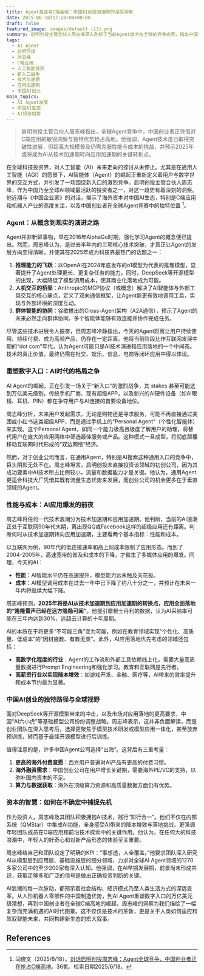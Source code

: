 ```yaml
---
title: Agent竞逐与C端高地：中国AI创投浪潮中的深层洞察
date: 2025-06-18T17:20:04+08:00
draft: false
featured_image: images/default (13).png
summary: 启明创投主管合伙人周志峰深入剖析了当前Agent技术在全球的竞争态势，指出中国创业者正凭借在C端应用和机器人产业链中的独特优势，成为全球Agent浪潮中的重要力量。他强调Agent技术演进的关键突破，并预测2025年可能成为AI从技术加速期转向应用加速期的重要节点，同时揭示了AI对数字入口、行业格局及投资策略的深远影响。
tags: 
  - AI Agent
  - 启明创投
  - 周志峰
  - C端应用
  - 人工智能投资
  - 新入口战争
  - 技术加速期
  - 应用加速期
  - 中国AI创业
main_topics: 
  - AI Agent发展
  - 中国AI生态
  - AI投资趋势
---
```


> 启明创投主管合伙人周志峰指出，全球Agent竞争中，中国创业者正凭借对C端应用的敏锐洞察与独特优势抢占高地。他强调，Agent技术虽已取得突破性进展，但距离大规模普及仍需克服性能与成本的挑战，并预示2025年或将成为AI从技术加速期转向应用加速期的关键转折点。

在全球科技投资界，对人工智能（AI）未来走向的探讨从未停止。尤其是在通用人工智能（AGI）的愿景下，AI智能体（Agent）的崛起正重新定义着用户与数字世界的交互方式，并引发了一场围绕新入口的激烈竞争。启明创投主管合伙人周志峰，作为中国乃至全球AI领域最活跃的投资者之一，对这一趋势有着深刻的洞察。他近期与《中国企业家》的对话，揭示了海外资本对中国AI生态，特别是C端应用和机器人产业的高度关注，以及中国创业者在全球Agent竞赛中的独特位置 [^1]。

### Agent：从概念到现实的演进之路

Agent并非新鲜事物，早在2016年AlphaGo时期，强化学习Agent的概念便已提出。然而，周志峰认为，是过去半年内的三项核心技术突破，才真正让Agent的发展方向变得清晰，并使其在2025年成为科技界最热门的话题之一：

1.  **推理能力的飞跃**：以OpenAI在2024年底发布的o1模型为代表的推理模型，显著提升了Agent处理更长、更复杂任务的能力。同时，DeepSeek等开源模型的出现，大幅降低了模型调用成本，使其商业化落地成为可能。
2.  **人机交互的桥梁**：Anthropic的MCP协议（或概念）解决了AI智能体与外部工具交互的核心痛点，定义了双向通信框架，让Agent能更有效地调用工具，实现与外部环境的深度互动。
3.  **群体智能的协同**：谷歌推出的Cross-Agent架构（A2A通信），预示了Agent的未来必然走向群体协同，多个智能体能够有效连接并协作完成任务。

尽管这些技术进展令人振奋，但周志峰冷静指出，今天的Agent距离让用户持续使用、持续付费、成为高频产品，仍存在一定距离。他将当前阶段比作互联网发展中期的“dot com”年代，认为Agent可能只是AI技术演进和应用落地的一个中间态。技术的真正价值，最终仍需在社交、娱乐、信息、电商等闭环应用中得以体现。

### 重塑数字入口：AI时代的格局之争

AI Agent的崛起，正在引发一场关于“新入口”的激烈战争，其 stakes 甚至可能达到万亿美元级别。传统手机厂商、现有超级APP，以及新兴的AI硬件设备（如AI眼镜、耳机、PIN）都在争夺用户与AI连接的首要设备地位。

周志峰分析，未来用户发起需求，无论是购物还是寻求服务，可能不再直接通过美团或小红书这类超级APP，而是通过手机上的“Personal Agent”（个性化智能体）来实现。这个Personal Agent，如同一个能力极高且极度了解用户的助理，将替代用户在庞大的应用网络中筛选最佳服务或产品。这种模式一旦成型，将彻底颠覆移动互联网时代形成的“双边网络”经济。

然而，对于创业公司而言，在通用Agent，特别是AI搜索这种通用入口的竞争中，巨头阴影无处不在。周志峰坦言，启明创投未直接投资该领域的初创公司，因为其成功要素中AI技术所占比例较小，流量和数据能力才是关键。他认为，通用Agent更适合科技大厂凭借其既有流量生态优势来发展，而创业公司的机会更多在于垂直领域的Agent。

### 性能与成本：AI应用爆发的前夜

周志峰将任何一代技术浪潮分为技术加速期和应用加速期。他判断，当前的AI浪潮正处于互联网90年代末期，离出现QQ或Facebook这样的超级应用还有距离。判断何时从技术加速期转向应用加速期，主要看两个基本指标：性能和成本。

以互联网为例，90年代的低连接速率和高上网成本限制了应用形态。而到了2004-2005年，高速宽带的普及和成本的下降，才催生了多媒体应用的爆发。同理，今天的AI：

*   **性能**：AI智能水平仍在高速提升，模型能力远未触及天花板。
*   **成本**：AI模型调用成本在过去一年中已下降了约八十分之一，并预计在未来一年内将继续大幅下降。

周志峰预测，**2025年将是AI从技术加速期到应用加速期的转换点，应用全面落地的“隆隆雷声已经在远方隐隐可闻”**。他援引摩根士丹利的数据，认为AI采纳率可能在三年内达到30%，远超云计算的十年周期。

AI的本质在于将更多“不可能三角”变为可能，例如在教育领域实现“个性化、高质量、低成本”的“因材施教、有教无类”。此外，AI应用落地优先考虑的领域还包括：

*   **高数字化程度的行业**：Agent的工作流和外部工具依赖线上化，需要大量高质量数据进行Prompt Engineering和强化学习。教育和互联网是先行者。
*   **高薪资行业以实现降本增效**：如游戏开发、金融、医疗等，AI带来的效率提升和成本节约最为显著。

### 中国AI创业的独特路径与全球视野

面对DeepSeek等开源模型带来的冲击，以及市场对应用落地的更高要求，中国“AI六小虎”等基础模型公司纷纷调整战略。周志峰表示，这并非负面解读，而是创业团队在深入思考后，选择更聚焦于模型技术研发或模型应用一体化，甚至放弃预训练，转而基于最佳开源模型进行后训练。

值得注意的是，许多中国Agent公司选择“出海”。这背后有三重考量：

1.  **更高的海外付费意愿**：西方用户普遍对AI产品有更高的付费习惯。
2.  **海外融资需求**：中国创业公司在用户增长关键期，需要海外PE/VC的支持，以弥补国内资本的不足。
3.  **算力与数据获取**：海外在顶级算力资源和高质量数据方面仍有优势。

### 资本的智慧：如何在不确定中捕捉先机

作为投资人，周志峰及其团队积极拥抱AI技术，践行“知行合一”。他们不仅在内部系统（QMStar）中集成AI功能，亲身感受AI带来的降本增效与落地挑战，更强调年轻团队成员在C端应用和前沿技术探索中的关键作用。他认为，在任何大的科技浪潮中，年轻人的好奇心和对新产品形态的体验至关重要。

周志峰给自己和团队设定了明确的KPI：“事想透，人全覆盖。”他要求团队深入研究AI从模型层到应用层、基础设施层的细分领域，力求对全球AI Agent领域的1270多家公司中的至少200家有深入认知。他强调，在AI早期发展期，前景尚未形成共识，获取足够多和广泛的信号是做出正确投资判断的关键。

AI浪潮的每一次脉动，都预示着社会结构、经济模式乃至人类生活方式的深远变革。从人形机器人零部件的中国制造优势，到AI Agent重塑数字入口的万亿美元级猜想，再到中国创业者在全球C端高地的崛起，周志峰的洞察为我们描绘了一幅复杂而充满机遇的AI时代图景。这不仅仅是技术的革新，更是关于人类如何适应和驾驭智能未来，共同构建新生态的宏大叙事。

## References
[^1]: 闫俊文（2025/6/18）。[对话启明创投周志峰：Agent全球竞争，中国创业者正在抢占C端高地](https://36kr.com/p/3341597446027520)。36氪。检索日期2025/6/18。
[^2]: 百度百科（无日期）。[周志峰（启明创投主管合伙人）](https://baike.baidu.com/item/%E5%91%A8%E5%BF%97%E5%B3%B0/62611475)。百度百科。检索日期2025/6/18。
[^3]: 启明创投（无日期）。[周志峰 | 启明创投](https://www.qimingvc.com/cn/team/%E5%91%A8%E5%BF%97%E5%B3%B0)。启明创投。检索日期2025/6/18。
[^4]: 新浪科技（2025/5/29）。[启明头条 | 驭势而新 启明创投第十六届人民币基金年会暨投资人高峰论坛成功举办](https://finance.sina.com.cn/tech/roll/2025-05-29/doc-ineyetkk9915594.shtml)。新浪网。检索日期2025/6/18。
[^5]: 每日经济新闻（2025/1/18）。[启明创投周志峰：现在，我为什么all in 中国硬科技？](https://www.163.com/dy/article/JMJTQC580536N1P3.html)。网易号。检索日期2025/6/18。
